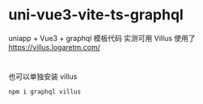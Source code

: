 # uni-vue3-vite-ts-graphql
uniapp + Vue3 + graphql 模板代码 实测可用  Villus
使用了 https://villus.logaretm.com/ 
#
也可以单独安装 villus


```
npm i graphql villus
```
